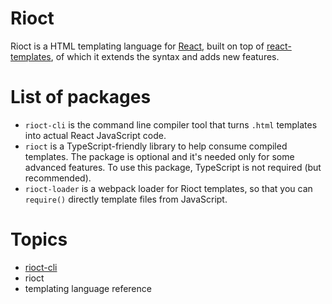 # Rioct

Rioct is a HTML templating language for [React](https://facebook.github.io/react/),
built on top of [react-templates](https://github.com/wix/react-templates), of which it
extends the syntax and adds new features.

# List of packages

- `rioct-cli` is the command line compiler tool that turns `.html` templates into actual React JavaScript code.
- `rioct` is a TypeScript-friendly library to help consume compiled templates. The package is optional
and it's needed only for some advanced features. To use this package, TypeScript is not required (but recommended).
- `rioct-loader` is a webpack loader for Rioct templates, so that you can `require()` directly
template files from JavaScript.

# Topics

- [rioct-cli](RIOCT-CLI.md)
- rioct
- templating language reference

